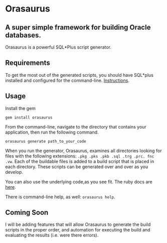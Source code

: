 Orasaurus
=========
A super simple framework for building Oracle databases.
-------------------------------------------------------

Orasaurus is a powerful SQL*Plus script generator.

Requirements
------------

To get the most out of the generated scripts, you should have SQL*plus installed and configured for the command-line. [Instructions](http://download.oracle.com/docs/cd/B10501_01/server.920/a90842/ch4.htm).

Usage
-----

Install the gem

`gem install orasaurus`

From the command-line, navigate to the directory that contains your application, then run the following command.

`orasaurus generate path_to_your_code`

When you run the generator, Orasaurus, examines all directories looking for files with the following extensions: `.pkg .pks .pkb .sql .trg .prc. fnc .vw`. Each of the buildable files is added to a build script that is placed in each directory. These scripts can be generated over and over as you develop.

You can also use the underlying code,as you see fit. The ruby docs are [here](http://rubydoc.info/gems/orasaurus/0.0.4/frames).

There is command-line help, as well: `orasaurus help`.

Coming Soon
-----------

I will be adding features that will allow Orasaurus to generate the build scripts in the proper order, and automation for executing the build and evaluating the results (i.e. were there errors).